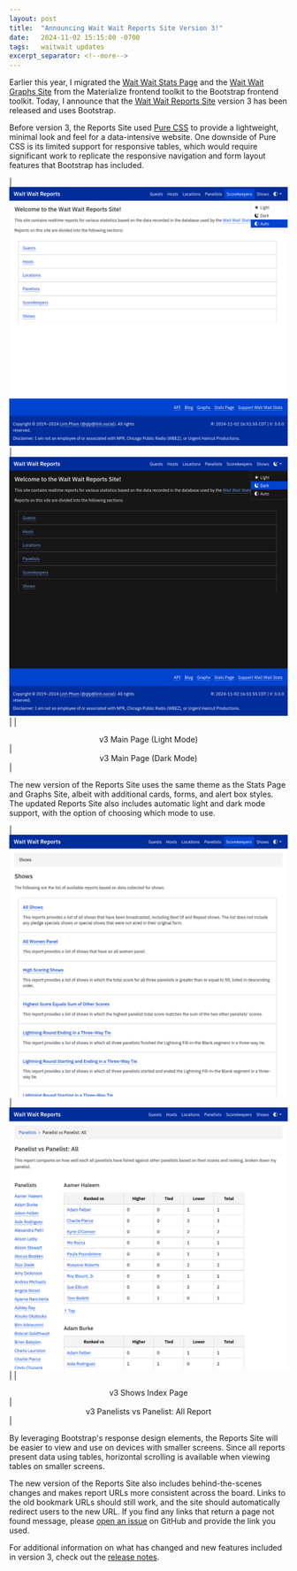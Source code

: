 ```yaml
---
layout: post
title:  "Announcing Wait Wait Reports Site Version 3!"
date:   2024-11-02 15:15:00 -0700
tags:   waitwait updates
excerpt_separator: <!--more-->
---
```


Earlier this year, I migrated the [Wait Wait Stats Page](https://stats.wwdt.me) and the [Wait Wait Graphs Site](https://graphs.wwdt.me) from the Materialize frontend toolkit to the Bootstrap frontend toolkit. Today, I announce that the [Wait Wait Reports Site](https://reports.wwdt.me) version 3 has been released and uses Bootstrap.

<!--more-->

Before version 3, the Reports Site used [Pure CSS](https://pure-css.github.io/) to provide a lightweight, minimal look and feel for a data-intensive website. One downside of Pure CSS is its limited support for responsive tables, which would require significant work to replicate the responsive navigation and form layout features that Bootstrap has included.

| [![Wait Wait Reports Site v3 Main Page (Light Mode)](/assets/images/waitwait/20241102/reports-v3-main-light.png "Wait Wait Reports Site v3 Main Page")](/assets/images/waitwait/20241102/reports-v3-main-light.png) | [![Wait Wait Reports Site v3 Main Page (Dark Mode)](/assets/images/waitwait/20241102/reports-v3-main-dark.png "Wait Wait Reports Site v3 Main Page (Dark Mode)")](/assets/images/waitwait/20241102/reports-v3-main-dark.png) |
| <center>v3 Main Page (Light Mode)</center> | <center>v3 Main Page (Dark Mode)</center> |

The new version of the Reports Site uses the same theme as the Stats Page and Graphs Site, albeit with additional cards, forms, and alert box styles. The updated Reports Site also includes automatic light and dark mode support, with the option of choosing which mode to use.

| [![Wait Wait Reports Site v3 Shows Index Page](/assets/images/waitwait/20241102/reports-v3-shows-index.png "Wait Wait Reports Site v3 Shows Index Page")](/assets/images/waitwait/20241102/reports-v3-shows-index.png) | [![Wait Wait Reports Site v3 Panelist vs Panelist: All Report](/assets/images/waitwait/20241102/reports-v3-panelist-pvp.png "Wait Wait Reports Site v3 Panelist vs Panelist: All Report")](/assets/images/waitwait/20241102/reports-v3-panelist-pvp.png) |
| <center>v3 Shows Index Page</center> | <center>v3 Panelists vs Panelist: All Report</center> |

By leveraging Bootstrap's response design elements, the Reports Site will be easier to view and use on devices with smaller screens. Since all reports present data using tables, horizontal scrolling is available when viewing tables on smaller screens.

The new version of the Reports Site also includes behind-the-scenes changes and makes report URLs more consistent across the board. Links to the old bookmark URLs should still work, and the site should automatically redirect users to the new URL. If you find any links that return a page not found message, please [open an issue](https://github.com/questionlp/reports.wwdt.me/issues) on GitHub and provide the link you used.

For additional information on what has changed and new features included in version 3, check out the [release notes](https://github.com/questionlp/reports.wwdt.me/releases/tag/v3.0.0).
